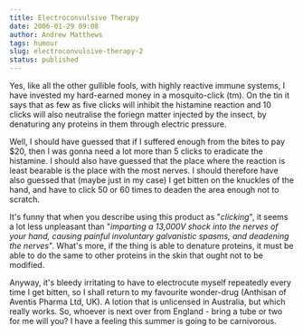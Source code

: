 ```yaml
---
title: Electroconvulsive Therapy
date: 2006-01-29 09:08
author: Andrew Matthews
tags: humour
slug: electroconvulsive-therapy-2
status: published
---
```


Yes, like all the other gullible fools, with highly reactive immune systems, I have invested my hard-earned money in a mosquito-click (tm). On the tin it says that as few as five clicks will inhibit the histamine reaction and 10 clicks will also neutralise the foriegn matter injected by the insect, by denaturing any proteins in them through electric pressure.

Well, I should have guessed that if I suffered enough from the bites to pay \$20, then I was gonna need a lot more than 5 clicks to eradicate the histamine. I should also have guessed that the place where the reaction is least bearable is the place with the most nerves. I should therefore have also guessed that (maybe just in my case) I get bitten on the knuckles of the hand, and have to click 50 or 60 times to deaden the area enough not to scratch.

It's funny that when you describe using this product as "*clicking*", it seems a lot less unpleasant than "*imparting a 13,000V shock into the nerves of your hand, causing painful involuntary galvanistic spasms, and deadening the nerves*". What's more, if the thing is able to denature proteins, it must be able to do the same to other proteins in the skin that ought not to be modified.

Anyway, it's bleedy irritating to have to electrocute myself repeatedly every time I get bitten, so I shall return to my favourite wonder-drug (Anthisan of Aventis Pharma Ltd, UK). A lotion that is unlicensed in Australia, but which really works. So, whoever is next over from England - bring a tube or two for me will you? I have a feeling this summer is going to be carnivorous.
